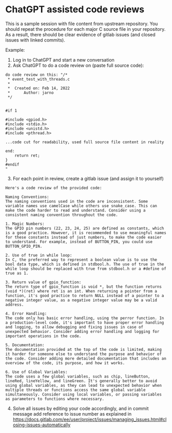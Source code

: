 # ChatGPT assisted code reviews

This is a sample session with file content from upstream repository. You should repeat the procedure for each major C source file in your repository. As a result, there should be clear evidence of gitlab issues (and closed issues with linked commits).  

Example:  

1. Log in to ChatGPT and start a new conversation
2. Ask ChatGPT to do a code review on (paste full source code):

```
do code review on this: "/*
 * event_test_with_threads.c
 *
 *  Created on: Feb 14, 2022
 *      Author: jarno
 */


#if 1

#include <gpiod.h>
#include <stdio.h>
#include <unistd.h>
#include <pthread.h>

...code cut for readability, used full source file content in reality

end:
	return ret;
}
#endif
"
```
3. For each point in review, create a gitlab issue (and assign it to yourself)
```
Here's a code review of the provided code:

Naming Conventions:
The naming conventions used in the code are inconsistent. Some variable names use camelCase while others use snake_case. This can make the code harder to read and understand. Consider using a consistent naming convention throughout the code.

1. Magic Numbers:
The GPIO pin numbers (22, 23, 24, 25) are defined as constants, which is a good practice. However, it is recommended to use meaningful names for these constants instead of just numbers, to make the code easier to understand. For example, instead of BUTTON_PIN, you could use BUTTON_GPIO_PIN.

2. Use of true in while loop:
In C, the preferred way to represent a boolean value is to use the bool data type, which is defined in stdbool.h. The use of true in the while loop should be replaced with true from stdbool.h or a #define of true as 1.

3. Return value of gpio_function:
The return type of gpio_function is void *, but the function returns (void *)(ret) where ret is an int. When returning a pointer from a function, it's good practice to return NULL instead of a pointer to a negative integer value, as a negative integer value may be a valid address.

4. Error Handling:
The code only has basic error handling, using the perror function. In a production-level code, it's important to have proper error handling and logging, to allow debugging and fixing issues in case of unexpected behavior. Consider adding error handling and logging for important operations in the code.

5. Documentation:
The documentation provided at the top of the code is limited, making it harder for someone else to understand the purpose and behavior of the code. Consider adding more detailed documentation that includes an overview of the code, its purpose, and how it works.

6. Use of Global Variables:
The code uses a few global variables, such as chip, lineButton, lineRed, lineYellow, and lineGreen. It's generally better to avoid using global variables, as they can lead to unexpected behavior when multiple threads or functions access the same global variable simultaneously. Consider using local variables, or passing variables as parameters to functions where necessary.
```

4. Solve all issues by editing your code accordingly, and in commit message add reference to issue number as explained in https://docs.gitlab.com/ee/user/project/issues/managing_issues.html#closing-issues-automatically 
